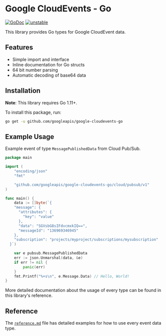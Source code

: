 # Google CloudEvents - Go

[![GoDoc](https://img.shields.io/badge/go-documentation-blue.svg?style=flat-square)](https://pkg.go.dev/mod/github.com/googleapis/google-cloudevents-go) [![unstable](http://badges.github.io/stability-badges/dist/unstable.svg)](http://github.com/badges/stability-badges)

This library provides Go types for Google CloudEvent data.

## Features

- Simple import and interface
- Inline documentation for Go structs
- 64 bit number parsing
- Automatic decoding of base64 data

## Installation

**Note**: This library requires Go 1.11+.

To install this package, run:

``` sh
go get -u github.com/googleapis/google-cloudevents-go
```

## Example Usage

Example event of type `MessagePublishedData` from Cloud Pub/Sub.

```go
package main

import (
	"encoding/json"
	"fmt"

	"github.com/googleapis/google-cloudevents-go/cloud/pubsub/v1"
)

func main() {
	data := []byte(`{
    "message": {
      "attributes": {
        "key": "value"
      },
      "data": "SGVsbG8sIFdvcmxkIQ==",
      "messageId": "136969346945"
    },
    "subscription": "projects/myproject/subscriptions/mysubscription"
  }`)

	var e pubsub.MessagePublishedData
	err := json.Unmarshal(data, &e)
	if err != nil {
		panic(err)
	}
	fmt.Printf("%+s\n", e.Message.Data) // Hello, World!
}
```

More detailed documentation about the usage of every type can be found in this library's reference.

## Reference

The [`reference.md`](reference.md) file has detailed examples for how to use every event data type.
